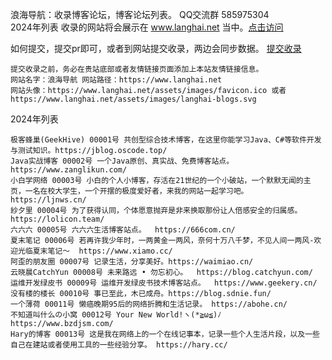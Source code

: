 浪海导航：收录博客论坛，博客论坛列表。   QQ交流群 585975304  
2024年列表 收录的网站将会展示在 www.langhai.net 当中。[点击访问](http://www.langhai.net)

如何提交，提交pr即可，或者到网站提交收录，两边会同步数据。  [提交收录](http://www.langhai.net/langhai/langhai-2024/langhai-record.html)  

```
提交收录之前，务必在贵站底部或者友情链接页面添加上本站友情链接信息。
网站名字：浪海导航 网站路径：https://www.langhai.net
网站头像：https://www.langhai.net/assets/images/favicon.ico 或者 https://www.langhai.net/assets/images/langhai-blogs.svg
```

2024年列表  

```
极客蜂巢(GeekHive) 00001号 共创型综合技术博客，在这里你能学习Java、C#等软件开发与测试知识。https://jblog.oscode.top/  
Java实战博客 00002号 一个Java原创、真实战、免费博客站点。 https://www.zanglikun.com/  
小白学网络 00003号 小白的个人小博客，存活在21世纪的一个小破站，一个默默无闻的主页，一名在校大学生，一个开摆的极度爱好者，来我的网站一起学习吧。 https://ljnws.cn/  
紗夕里 00004号 为了获得认同，个体愿意抛弃是非来换取那份让人倍感安全的归属感。 https://lolicon.team/   
六六六 00005号 六六六生活博客站点。  https://666com.cn/  
夏末笔记 00006号 若再许我少年时，一两黄金一两风，奈何十万八千梦，不见人间一两风-欢迎光临夏末笔记～  https://www.xiamo.cc/  
阿歪的朋友圈 00007号 记录生活，分享美好。https://waimiao.cn/  
云晓晨CatchYun 00008号 未来路远 • 勿忘初心。  https://blog.catchyun.com/  
运维开发绿皮书 00009号 运维开发绿皮书技术博客站点。  https://www.geekery.cn/  
没有楼的楼长 00010号 事已至此，木已成舟。https://blog.sdnie.fun/
一个薄荷 00011号 懒癌晚期95后的网络折腾和生活记录。 https://abohe.cn/
不知道叫什么の小窝 00012号 Your New World!ヽ(*≧ω≦)ﾉ https://www.bzdjsm.com/ 
Hary的博客 00013号 这是我在网络上的一个在线记事本，记录一些个人生活片段，以及一些自己在建站或者使用工具的一些经验分享。 https://hary.cc/
```

